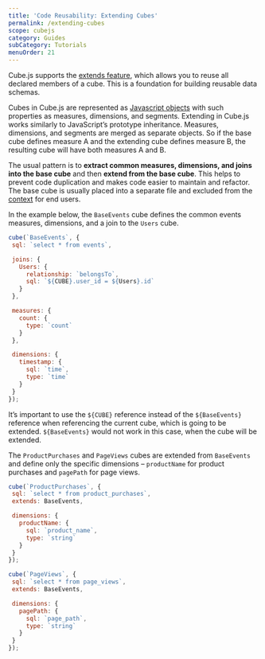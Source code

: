 ```yaml
---
title: 'Code Reusability: Extending Cubes'
permalink: /extending-cubes
scope: cubejs
category: Guides
subCategory: Tutorials
menuOrder: 21
---
```


[comment]: # (PROOFREAD: DONE)

Cube.js supports the [extends feature](cube#parameters-extends), which allows you to reuse all declared members of a cube. This is a foundation for building reusable data schemas.

Cubes in Cube.js are represented as [Javascript objects](https://www.w3schools.com/js/js_objects.asp) with such properties as measures, dimensions, and segments. 
Extending in Cube.js works similarly to JavaScript’s prototype inheritance. Measures, dimensions, and segments are merged as separate objects. 
So if the base cube defines measure A and the extending cube defines measure B, the resulting cube will have both measures A and B. 

The usual pattern is to **extract common measures, dimensions, and joins into the base cube** and then **extend from the base cube**. 
This helps to prevent code duplication and makes code easier to maintain and refactor. 
The base cube is usually placed into a separate file and excluded from the [context](context) for end users.

In the example below, the `BaseEvents` cube defines the common events measures, dimensions, and a join to the `Users` cube.


```javascript
cube(`BaseEvents`, {
 sql: `select * from events`,

 joins: { 
   Users: {
     relationship: `belongsTo`,
     sql: `${CUBE}.user_id = ${Users}.id`
   }
 },

 measures: {
   count: {
     type: `count`
   }
 },

 dimensions: {
   timestamp: {
     sql: `time`,
     type: `time`
   }
 }
});
```
<div class="block attention-block">

  It’s important to use the `${CUBE}` reference instead of the `${BaseEvents}` reference when referencing the current cube, 
  which is going to be extended. 
  `${BaseEvents}` would not work in this case, when the cube will be extended.

</div>

The `ProductPurchases` and `PageViews` cubes are extended from `BaseEvents` and define only the specific dimensions 
– `productName` for product purchases and `pagePath` for page views.

```javascript
cube(`ProductPurchases`, {
 sql: `select * from product_purchases`,
 extends: BaseEvents,

 dimensions: {
   productName: {
     sql: `product_name`,
     type: `string`
   }
 }
});

cube(`PageViews`, {
 sql: `select * from page_views`,
 extends: BaseEvents,

 dimensions: {
   pagePath: {
     sql: `page_path`,
     type: `string`
   }
 }
});
```





